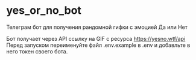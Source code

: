 # yes_or_no_bot
Телеграм бот для получения рандомной гифки с эмоцией Да или Нет

Бот получает через API ссылку на GIF с ресурса https://yesno.wtf/api
Перед запуском переименуйте файл .env.example в .env и добавльте в него токен своего бота.
